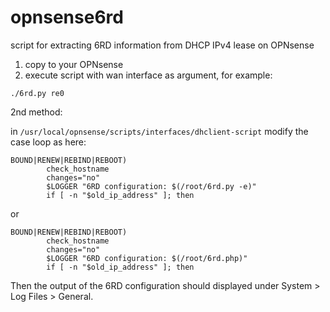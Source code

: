 # opnsense6rd
script for extracting 6RD information from DHCP IPv4 lease on OPNsense

1. copy to your OPNsense
2. execute script with wan interface as argument, for example:

~~~
./6rd.py re0
~~~~

2nd method:

in `/usr/local/opnsense/scripts/interfaces/dhclient-script` modify the case loop as here:

~~~
BOUND|RENEW|REBIND|REBOOT)
        check_hostname
        changes="no"
        $LOGGER "6RD configuration: $(/root/6rd.py -e)"
        if [ -n "$old_ip_address" ]; then
~~~

or

~~~
BOUND|RENEW|REBIND|REBOOT)
        check_hostname
        changes="no"
        $LOGGER "6RD configuration: $(/root/6rd.php)"
        if [ -n "$old_ip_address" ]; then
~~~

Then the output of the 6RD configuration should displayed under System > Log Files > General.